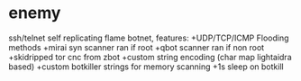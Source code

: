 # enemy
ssh/telnet self replicating flame botnet, features:
+UDP/TCP/ICMP Flooding methods
+mirai syn scanner ran if root
+qbot scanner ran if non root
+skidripped tor cnc from zbot
+custom string encoding (char map lightaidra based)
+custom botkiller strings for memory scanning
+1s sleep on botkill
